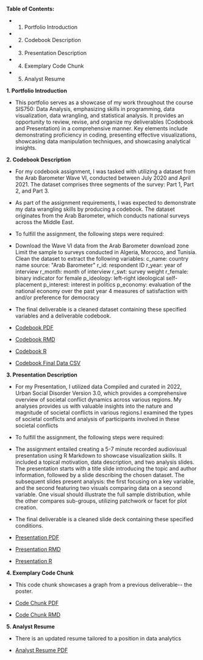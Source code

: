 **Table of Contents:**

- 1. Portfolio Introduction 
- 2. Codebook Description 
- 3. Presentation Description 
- 4. Exemplary Code Chunk
- 5. Analyst Resume 

**1. Portfolio Introduction**

- This portfolio serves as a showcase of my work throughout the course SIS750: Data Analysis, emphasizing skills in programming, data visualization, data wrangling, and statistical analysis. It provides an opportunity to review, revise, and organize my deliverables (Codebook and Presentation) in a comprehensive manner. Key elements include demonstrating proficiency in coding, presenting effective visualizations, showcasing data manipulation techniques, and showcasing analytical insights.
  

**2. Codebook Description**

- For my codebook assignment, I was tasked with utilizing a dataset from the Arab Barometer Wave VI, conducted between July 2020 and April 2021. The dataset comprises three segments of the survey: Part 1, Part 2, and Part 3.

- As part of the assignment requirements, I was expected to demonstrate my data wrangling skills by producing a codebook. The dataset originates from the Arab Barometer, which conducts national surveys across the Middle East.

- To fulfill the assignment, the following steps were required:

- Download the Wave VI data from the Arab Barometer download zone Limit the sample to surveys conducted in Algeria, Morocco, and Tunisia. Clean the dataset to extract the following variables: c_name: country name source: "Arab Barometer" r_id: respondent ID r_year: year of interview r_month: month of interview r_swt: survey weight r_female: binary indicator for female p_ideology: left-right ideological self-placement p_interest: interest in politics p_economy: evaluation of the national economy over the past year 4 measures of satisfaction with and/or preference for democracy

- The final deliverable is a cleaned dataset containing these specified variables and a deliverable codebook.
  
- [Codebook PDF](https://github.com/maveenmm/Final-Portfolio/blob/7548b674fb88173f3fa137403fbbd9ed4d02df27/Codebook.pdf)
- [Codebook RMD](https://github.com/maveenmm/Final-Portfolio/blob/7548b674fb88173f3fa137403fbbd9ed4d02df27/Codebook.Rmd)
- [Codebook R](https://github.com/maveenmm/Final-Portfolio/blob/7548b674fb88173f3fa137403fbbd9ed4d02df27/CBArab.R) 
- [Codebook Final Data CSV](https://github.com/maveenmm/Final-Portfolio/blob/7548b674fb88173f3fa137403fbbd9ed4d02df27/dataset.csv) 

**3. Presentation Description** 

- For my Presentation, I utilized data Compiled and curated in 2022, Urban Social Disorder Version 3.0, which provides a comprehensive overview of societal conflict dynamics across various regions. My analyses provides us with valuable insights into the nature and magnitude of societal conflicts in various regions.I examined the types of societal conflicts and analysis of participants involved in these societal conflicts

- To fulfill the assignment, the following steps were required:

- The assignment entailed creating a 5-7 minute recorded audiovisual presentation using R Markdown to showcase visualization skills. It included a topical motivation, data description, and two analysis slides. The presentation starts with a title slide introducing the topic and author information, followed by a slide describing the chosen dataset. The subsequent slides present analysis: the first focusing on a key variable, and the second featuring two visuals comparing data on a second variable. One visual should illustrate the full sample distribution, while the other compares sub-groups, utilizing patchwork or facet for plot creation.

- The final deliverable is a cleaned slide deck containing these specified conditions.
  
- [Presentation PDF](https://github.com/maveenmm/Final-Portfolio/blob/7548b674fb88173f3fa137403fbbd9ed4d02df27/prezgit.pdf)
- [Presentation RMD](https://github.com/maveenmm/Final-Portfolio/blob/7548b674fb88173f3fa137403fbbd9ed4d02df27/prezgit.Rmd)
- [Presentation R](https://github.com/maveenmm/Final-Portfolio/blob/7548b674fb88173f3fa137403fbbd9ed4d02df27/Prez%20Workspace.R)

**4. Exemplary Code Chunk**

- This code chunk showcases a graph from a previous deliverable-- the poster.
  
- [Code Chunk PDF](https://github.com/maveenmm/Final-Portfolio/blob/7548b674fb88173f3fa137403fbbd9ed4d02df27/CodeChunk.pdf)
- [Code Chunk RMD](https://github.com/maveenmm/Final-Portfolio/blob/7548b674fb88173f3fa137403fbbd9ed4d02df27/CodeChunk.Rmd) 

**5. Analyst Resume**

- There is an updated resume tailored to a position in data analytics
  
- [Analyst Resume PDF](https://github.com/maveenmm/Final-Portfolio/blob/bb49faf6a6bea40bb8f5e44f1bc0dcf7aaefd2f3/Analyst%20Resume.pdf)

